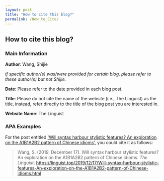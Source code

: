 ```yaml
---
layout: post
title: "How to cite this blog?"
permalink: /How_to_Cite/
---
```

## How to cite this blog?
### Main Information

**Author**: Wang, Shijie

*if specific author(s) was/were provided for certain blog, please refer to these author(s) but not Shijie.*

**Date**: Please refer to the date provided in each blog post.

**Title**: Please do not cite the name of the website (i.e., The Linguist) as the title, instead, refer directly to the title of the blog post you are interested in.

**Website Name**: The Linguist

### APA Examples

For the post entitled ['Will syntax harbour stylistic features? An exploration on the A1B1A2B2 pattern of Chinese idioms'](https://linguist.top/2019/12/17/Will-syntax-harbour-stylistic-features-An-exploration-on-the-A1B1A2B2-pattern-of-Chinese-idioms.html), you could cite it as follows:

>Wang, S. (2019, December 17). Will syntax harbour stylistic features? An exploration on the A1B1A2B2 pattern of Chinese idioms. *The Linguist*. https://linguist.top/2019/12/17/Will-syntax-harbour-stylistic-features-An-exploration-on-the-A1B1A2B2-pattern-of-Chinese-idioms.html
